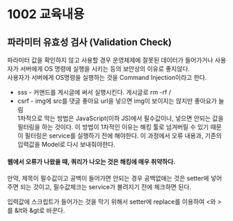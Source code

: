 # 1002 교육내용
## 파라미터 유효성 검사 (Validation Check)
 파라미터 값을 확인하지 않고 사용할 경우 운영체제에 잘못된 데이터가 들어가거나 사용자가 서버에게 OS 명령에 실행을 시키는 등의 보안상의 이유로 좋지않다.</br>
 사용자가 서버에게 OS명령을 실행하는 것을 Command Injection이라고 한다.</br>

 * sss - 커맨드를 게시글에 써서 실행시킨다. 게시글로 rm -rf /
 * csrf - img에 src를 댓글 좋아요 url을 넣으면 img이 보이지는 않지만 좋아요가 눌림</br>
 1차적으로 막는 방법은 JavaScript(이하 JS)에서 필수값이나, 넣으면 안되는 값을 필터링을 하는 것이다. 이 방법이 1차적인 이유는 해킹 툴로 넘겨버릴 수 있기 때문</br>
 이 필터링은 service를 실행하기 전에 해야한다. 이 과정에서 오류 내용과, 기존의 입력값을 Model로 다시 보내줘야한다. </br>

 #### 웹에서 오류가 나왔을 때, 쿼리가 나오는 것은 해킹에 매우 취약하다.</br>
 만약, 제목이 필수값이고 공백이 들어가면 안되는 경우 공백없애는 것은 setter에 넣어주면 되는 것이고, 필수값체크는 service가 불려지기 전에 체크하면 된다.</br>

 입력값에 스크립트가 들어가는 것을 막기 위해서 setter에 replace를 이용하여 <와 >를 &lt와 &gt로 바꾼다.</br>

 


 
## 

 
